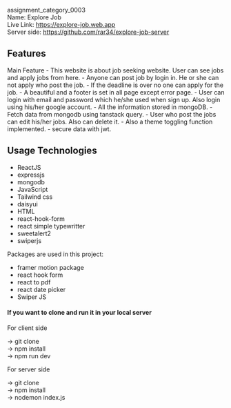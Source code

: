 assignment_category_0003 <br />
Name: Explore Job <br />
Live Link: https://explore-job.web.app <br />
Server side: https://github.com/rar34/explore-job-server

<h2>Features</h2>
Main Feature
- This website is about job seeking website. User can see jobs and apply jobs from here.
- Anyone can post job by login in. He or she can not apply who post the job.
- If the deadline is over no one can apply for the job.
- A beautiful and a footer is set in all page except error page.
- User can login with email and password which he/she used when sign up. Also login using his/her google account.
- All the information stored in mongoDB. 
- Fetch data from mongodb using tanstack query.
- User who post  the jobs can edit his/her jobs. Also can delete it.
- Also a theme toggling function implemented. 
- secure data with jwt.

  <h2>Usage Technologies</h2>
<ul>
  <li>ReactJS</li>
  <li>expressjs</li>
  <li>mongodb</li>
  <li>JavaScript</li>
  <li>Tailwind css</li>
  <li>daisyui</li>
  <li>HTML</li>
  <li>react-hook-form</li>
  <li>react simple typewritter</li>
  <li>sweetalert2</li>
  <li>swiperjs</li>
</ul>

Packages are used in this project:
- framer motion package
- react hook form
- react to pdf
- react date picker
- Swiper JS

<h4>If you want to clone and run it in your local server</h4>
<p>For client side</p>
-> git clone <br />
-> npm install <br />
-> npm run dev <br />
<p>For server side</p>
-> git clone <br />
-> npm install <br />
-> nodemon index.js <br />

